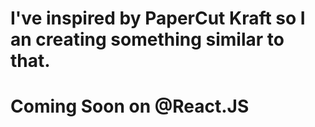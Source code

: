 # I've inspired by PaperCut Kraft so I an creating something similar to that.
# Coming Soon on @React.JS
